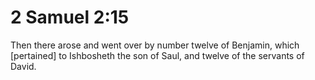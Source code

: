 # 2 Samuel 2:15

Then there arose and went over by number twelve of Benjamin, which [pertained] to Ishbosheth the son of Saul, and twelve of the servants of David.